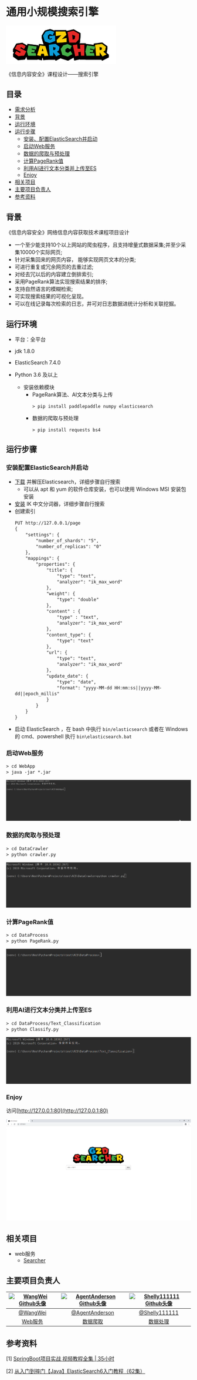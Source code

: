 # 通用小规模搜索引擎 

<img src="./images/logo.png" width="300px" alt="logo" align="">

《信息内容安全》课程设计——搜索引擎

## 目录

- [需求分析](./需求分析.md)
- [背景](#背景)
- [运行环境](#运行环境)
- [运行步骤](#运行步骤)
    - [安装、配置ElasticSearch并启动](#安装配置ElasticSearch并启动)
    - [启动Web服务](#启动Web服务)
    - [数据的爬取与预处理](#数据的爬取与预处理)
    - [计算PageRank值](#计算PageRank值)
    - [利用AI进行文本分类并上传至ES](#利用AI进行文本分类并上传至ES)
    - [Enjoy](#Enjoy)
- [相关项目](#相关项目)
- [主要项目负责人](#主要项目负责人)
- [参考资料](#参考资料)

## 背景

《信息内容安全》网络信息内容获取技术课程项目设计
- 一个至少能支持10个以上网站的爬虫程序，且支持增量式数据采集;并至少采集10000个实际网页;
- 针对采集回来的网页内容， 能够实现网页文本的分类;
- 可进行重复或冗余网页的去重过滤;
- 对经去冗以后的内容建立倒排索引;
- 采用PageRank算法实现搜索结果的排序;
- 支持自然语言的模糊检索;
- 可实现搜索结果的可视化呈现。
- 可以在线记录每次检索的日志，井可对日志数据进统计分析和关联挖掘。

## 运行环境

- 平台：全平台

- jdk 1.8.0

- ElasticSearch 7.4.0

- Python 3.6 及以上

    - 安装依赖模块
        - PageRank算法、AI文本分类与上传
            ```
            > pip install paddlepaddle numpy elasticsearch
            ```
        - 数据的爬取与预处理
            ```
            > pip install requests bs4
            ```

## 运行步骤

### 安装配置ElasticSearch并启动
- [下载](https://www.elastic.co/cn/downloads/elasticsearch) 并解压Elasticsearch，详细步骤自行搜索
    - 可以从 apt 和 yum 的软件仓库安装，也可以使用 Windows MSI 安装包安装
- [安装](https://github.com/medcl/elasticsearch-analysis-ik/releases) IK 中文分词器，详细步骤自行搜索
- 创建索引
    ```
    PUT http://127.0.0.1/page
    {
        "settings": {
            "number_of_shards": "5",
            "number_of_replicas": "0"
        },
        "mappings": {
            "properties": {
                "title": {
                    "type": "text",
                    "analyzer": "ik_max_word"
                },
                "weight": {
                    "type": "double"
                },
                "content" : {
                    "type" : "text",
                    "analyzer": "ik_max_word"
                },
                "content_type": {
                    "type": "text"
                },
                "url": {
                    "type": "text",
                    "analyzer": "ik_max_word"
                },
                "update_date": {
                    "type": "date",
                    "format": "yyyy-MM-dd HH:mm:ss||yyyy-MM-dd||epoch_millis"
                }
            }
        }
    }
    ```
- 启动 ElasticSearch ，在 bash 中执行 `bin/elasticsearch` 或者在 Windows 的 cmd、powershell 执行 `bin\elasticsearch.bat`

### 启动Web服务

```
> cd WebApp
> java -jar *.jar
```

![启动Web服务](./images/launchWeb.gif)

### 数据的爬取与预处理

```
> cd DataCrawler
> python crawler.py
```

![网络爬虫](./images/crawler.gif)

### 计算PageRank值

```
> cd DataProcess
> python PageRank.py
```

![PageRank算法](./images/PageRank.gif)

### 利用AI进行文本分类并上传至ES

```
> cd DataProcess/Text_Classification
> python Classify.py
```

![AI文本分类](./images/AI.gif)

### Enjoy

访问[http://127.0.0.1:80](http://127.0.0.1:80)

![访问主页](./images/homePage.png)

## 相关项目

- web服务
    - [Searcher](https://github.com/1811455433/Searcher)

## 主要项目负责人

|<a href="https://github.com/1811455433"><img src="https://avatars1.githubusercontent.com/u/38749472?s=460&v=4" width="64" height="64" alt="WangWei Github头像"></a>|<a href="https://github.com/AgentAnderson" ><img src="https://avatars2.githubusercontent.com/u/48425922?s=460&v=4" width="64" height="64" alt="AgentAnderson Github头像"></a>|<a href="https://github.com/Shelly111111"><img src="https://avatars0.githubusercontent.com/u/50294940?s=460&v=4" width="64" height="64" alt="Shelly111111 Github头像"></a>|
|:--:|:--:|:--:|
|[@WangWei](https://github.com/1811455433) |[@AgentAnderson](https://github.com/AgentAnderson)|[@Shelly111111](https://github.com/Shelly111111)|
|[Web服务](https://github.com/1811455433/Searcher)|[数据爬取](./DataCollect)|[数据处理](./DataProcess)|

## 参考资料

[1]  [SpringBoot项目实战 视频教程全集 | 35小时](https://www.bilibili.com/video/av62800055)

[2]  [从入门到摔门【Java】ElasticSearch6入门教程（62集）](https://www.bilibili.com/video/av54116325)

